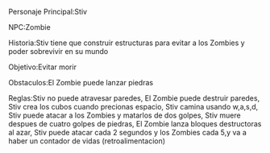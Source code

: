 Personaje Principal:Stiv

NPC:Zombie

Historia:Stiv tiene que construir estructuras para evitar a los Zombies 
y poder sobrevivir en su mundo

Objetivo:Evitar morir

Obstaculos:El Zombie puede lanzar piedras

Reglas:Stiv no puede atravesar paredes, El Zombie puede destruir paredes, Stiv crea los cubos cuando precionas espacio, Stiv camina usando w,a,s,d, Stiv puede atacar a los Zombies y matarlos de dos golpes, Stiv muere despues de cuatro golpes de piedras, El Zombie lanza bloques destructoras al azar, Stiv puede atacar cada 2 segundos y los Zombies cada 5,y va a haber un contador de vidas (retroalimentacion)

